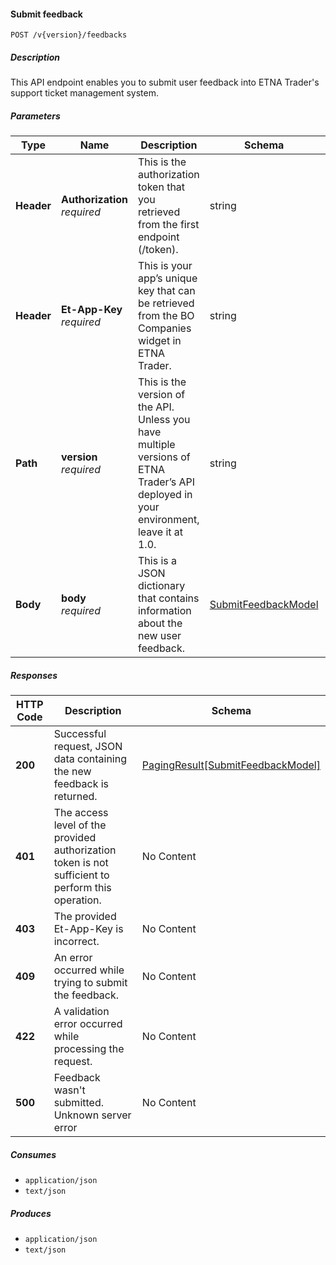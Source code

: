 
<a name="feedbacks_submitfeedback"></a>
#### Submit feedback
```
POST /v{version}/feedbacks
```


##### Description
This API endpoint enables you to submit user feedback into ETNA Trader's support ticket management system.


##### Parameters

|Type|Name|Description|Schema|Default|
|---|---|---|---|---|
|**Header**|**Authorization**  <br>*required*|This is the authorization token that you retrieved from the first endpoint (/token).|string||
|**Header**|**Et-App-Key**  <br>*required*|This is your app’s unique key that can be retrieved from the BO Companies widget in ETNA Trader.|string||
|**Path**|**version**  <br>*required*|This is the version of the API. Unless you have multiple versions of ETNA Trader’s API deployed in your environment, leave it at 1.0.|string|`"1"`|
|**Body**|**body**  <br>*required*|This is a JSON dictionary that contains information about the new user feedback.|[SubmitFeedbackModel](#submitfeedbackmodel)||


##### Responses

|HTTP Code|Description|Schema|
|---|---|---|
|**200**|Successful request, JSON data containing the new feedback is returned.|[PagingResult[SubmitFeedbackModel]](#pagingresult-submitfeedbackmodel)|
|**401**|The access level of the provided authorization token is not sufficient to perform this operation.|No Content|
|**403**|The provided Et-App-Key is incorrect.|No Content|
|**409**|An error occurred while trying to submit the feedback.|No Content|
|**422**|A validation error occurred while processing the request.|No Content|
|**500**|Feedback wasn't submitted. Unknown server error|No Content|


##### Consumes

* `application/json`
* `text/json`


##### Produces

* `application/json`
* `text/json`



